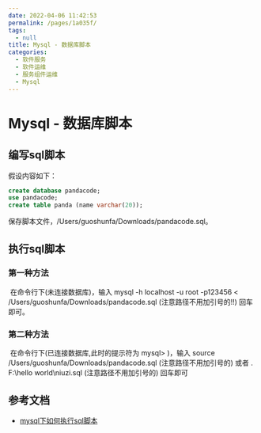 ```yaml
---
date: 2022-04-06 11:42:53
permalink: /pages/1a035f/
tags: 
  - null
title: Mysql - 数据库脚本
categories: 
  - 软件服务
  - 软件运维
  - 服务组件运维
  - Mysql
---
```

# Mysql - 数据库脚本

## 编写sql脚本

假设内容如下：

```sql
create database pandacode;
use pandacode;
create table panda (name varchar(20));
```

保存脚本文件，/Users/guoshunfa/Downloads/pandacode.sql。

## 执行sql脚本

### 第一种方法

​		在命令行下(未连接数据库)，输入 mysql -h localhost -u root -p123456 < /Users/guoshunfa/Downloads/pandacode.sql (注意路径不用加引号的!!) 回车即可。

### 第二种方法

​		在命令行下(已连接数据库,此时的提示符为 mysql> )，输入 source /Users/guoshunfa/Downloads/pandacode.sql (注意路径不用加引号的) 或者 \. F:\hello world\niuzi.sql (注意路径不用加引号的) 回车即可

## 参考文档

- [mysql下如何执行sql脚本](https://www.cnblogs.com/kenkofox/archive/2011/01/14/1935422.html)